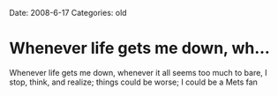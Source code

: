 Date: 2008-6-17
Categories: old

# Whenever life gets me down, wh...

Whenever life gets me down, whenever it all seems too much to bare, I stop, think, and realize; things could be worse; I could be a Mets fan
